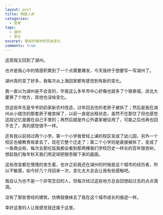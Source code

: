 ```yaml
---
layout: post
title: 物是人非
categories: 
  - 思考
tags:
  - 湖州
  - 变化
excerpt: 曾经的城市终究会变化
comments: true
---
```


这周我又回到了湖州。

也许是我心中的情感积累到了一个点需要爆发，今天我终于想要写一写湖州了。

湖州真的变了好多，我每次从上海回家都有感觉到有新的变化。

我一直以为湖州是不会变的，毕竟这么多年市中心好像也就多了个银泰城，浙北大厦换了个地方，其他也没啥变化。

但这些年先是爷爷奶奶家新农村改造，过年回去住的老房子被拆了；然后是我在湖州从小就住的那套房子被卖掉了，以前一直是出租状态，虽然不在那住了但也感觉这段记忆是握在自己手里的；再然后就是外公外婆家被征用了，可能之后也再也回不去了，真的感觉很不一样。

还有我以前待过两个小学。第一个小学我曾经上课的校区变成了幼儿园，另外一个校区也被教育局拿去了，现在它整个迁走了；第二个小学则是直接被拆了，变成了一条商业街，每次去那吃饭我都会看到那两棵我们学校历史一样长的百年银杏树，想起我们每年秋天我们用足球把银杏踢下来的画面。

这些改变都在慢慢的发生着，也许之前我还在湖州的时候是这个城市的经历者，所以不敏感，如今好几个月回来一次，变化太大总会让我有些感触吧。

我自认为也不是一个非常念旧的人，但每次经过这些地方总会回想起过去的点点滴滴。

没有了那些曾经的建筑，仿佛就像抹去了我在这个城市成长的痕迹一样。

幸好这里的人让我感觉我还属于这里。